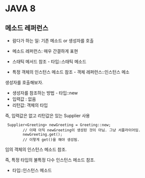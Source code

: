 # JAVA 8

## 메소드 레퍼런스

- 람다가 하는 일: 기존 메소드 or 생성자를 호출
- 메소드 레퍼런스: 매우 간결하게 표현

- 스태틱 메서드 참조 - 타입::스태틱 메소드
- 특정 객체의 인스턴스 메소드 참조 - 객체 레퍼런스::인스턴스 메소


생성자를 호출해보자.

- 생성자를 참조하는 방법 - 타입::new
- 입력값 : 없음
- 리턴값: 객체의 타입

즉, 입력값은 없고 리턴값은 있는 Supplier 사용

```
 Supplier<Greeting> newGreeting = Greeting::new;
        // 이때 아직 newGreeting이 생성된 것이 아님. 그냥 서플라이어임.
        newGreeting.get();
        // 이렇게 get()을 해야 생성됨.
```

임의 객체의 인스턴스 메소드 참조.

즉, 특정 타입의 불특정 다수 인스턴스 메소드 참조.

- 타입::인스턴스 메소드